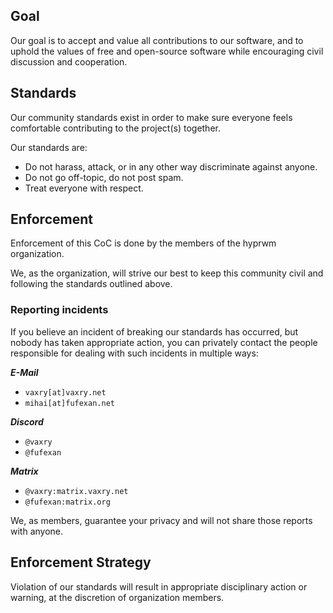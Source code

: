## Goal

Our goal is to accept and value all contributions to our software, and to
uphold the values of free and open-source software while encouraging civil
discussion and cooperation.

## Standards

Our community standards exist in order to make sure everyone feels comfortable
contributing to the project(s) together.

Our standards are:
 - Do not harass, attack, or in any other way discriminate against anyone.
 - Do not go off-topic, do not post spam.
 - Treat everyone with respect.

## Enforcement

Enforcement of this CoC is done by the members of the hyprwm organization.

We, as the organization, will strive our best to keep this community civil and
following the standards outlined above.

### Reporting incidents

If you believe an incident of breaking our standards has occurred, but nobody has
taken appropriate action, you can privately contact the people responsible for dealing
with such incidents in multiple ways:

***E-Mail***
 - `vaxry[at]vaxry.net`
 - `mihai[at]fufexan.net`

***Discord***
 - `@vaxry`
 - `@fufexan`

***Matrix***
 - `@vaxry:matrix.vaxry.net`
 - `@fufexan:matrix.org`
 
We, as members, guarantee your privacy and will not share those reports with anyone.

## Enforcement Strategy

Violation of our standards will result in appropriate disciplinary action or warning,
at the discretion of organization members.
